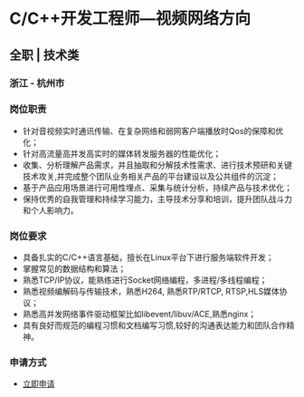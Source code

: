 
# C/C++开发工程师—视频网络方向
## 全职  |  技术类
### 浙江 - 杭州市

### 岗位职责
- 针对音视频实时通讯传输、在复杂网络和弱网客户端播放时Qos的保障和优化；
- 针对高流量高并发高实时的媒体转发服务器的性能优化；
- 收集、分析理解产品需求，并且抽取和分解技术性需求、进行技术预研和关键技术攻关,并完成整个团队业务相关产品的平台建设以及公共组件的沉淀；
- 基于产品应用场景进行可用性埋点、采集与统计分析，持续产品与技术优化；
- 保持优秀的自我管理和持续学习能力，主导技术分享和培训，提升团队战斗力和个人影响力。
### 岗位要求
- 具备扎实的C/C++语言基础，擅长在Linux平台下进行服务端软件开发；
- 掌握常见的数据结构和算法；
- 熟悉TCP/IP协议，能熟练进行Socket网络编程，多进程/多线程编程；
- 熟悉视频编解码与传输技术，熟悉H264, 熟悉RTP/RTCP, RTSP,HLS媒体协议；
- 熟悉高并发网络事件驱动框架比如libevent/libuv/ACE,熟悉nginx；
- 具有良好而规范的编程习惯和文档编写习惯,较好的沟通表达能力和团队合作精神。
### 申请方式
- <a href="mailto:hr@tuya.com?subject=求职简历-C/C++开发工程师—视频网络方向-来自GitHub">立即申请</a>
